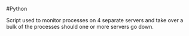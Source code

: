 #Python

Script used to monitor processes on 4 separate servers and take over a bulk of the processes should one or more servers go down.
